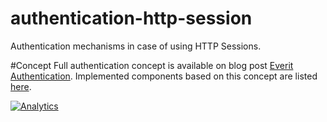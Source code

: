 authentication-http-session
===========================

Authentication mechanisms in case of using HTTP Sessions.

#Concept
Full authentication concept is available on blog post [Everit Authentication][2].
Implemented components based on this concept are listed [here][3].

[![Analytics](https://ga-beacon.appspot.com/UA-15041869-4/everit-org/authentication-http-session)](https://github.com/igrigorik/ga-beacon)

[2]: http://everitorg.wordpress.com/2014/07/31/everit-authentication/
[3]: http://everitorg.wordpress.com/2014/07/31/everit-authentication-implemented-and-released-2/
